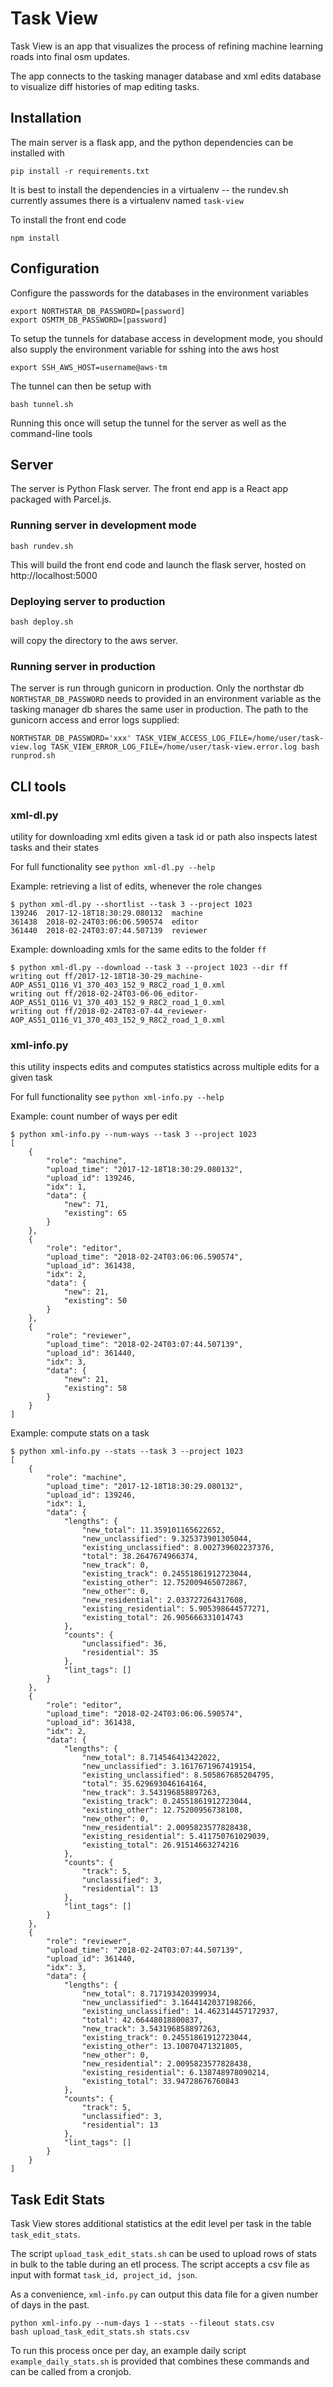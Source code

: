 # Task View

Task View is an app that visualizes the process of refining machine learning roads into final osm updates.

The app connects to the tasking manager database and xml edits database to visualize diff histories of map editing tasks.

## Installation

The main server is a flask app, and the python dependencies can be installed with

```
pip install -r requirements.txt
```

It is best to install the dependencies in a virtualenv -- the rundev.sh currently assumes there is a virtualenv named `task-view`

To install the front end code

```
npm install
```

## Configuration

Configure the passwords for the databases in the environment variables

```
export NORTHSTAR_DB_PASSWORD=[password]
export OSMTM_DB_PASSWORD=[password]
```

To setup the tunnels for database access in development mode, you should also supply the environment variable for sshing into the aws host

```
export SSH_AWS_HOST=username@aws-tm
```

The tunnel can then be setup with

```
bash tunnel.sh
```

Running this once will setup the tunnel for the server as well as the command-line tools

## Server

The server is Python Flask server. The front end app is a React app packaged with Parcel.js.

### Running server in development mode

`bash rundev.sh`

This will build the front end code and launch the flask server, hosted on http://localhost:5000

### Deploying server to production

`bash deploy.sh`

will copy the directory to the aws server.

### Running server in production

The server is run through gunicorn in production. Only the northstar db `NORTHSTAR_DB_PASSWORD` needs to provided in an environment variable as the tasking manager db shares the same user in production. The path to the gunicorn access and error logs supplied:

`NORTHSTAR_DB_PASSWORD='xxx' TASK_VIEW_ACCESS_LOG_FILE=/home/user/task-view.log TASK_VIEW_ERROR_LOG_FILE=/home/user/task-view.error.log bash runprod.sh`


## CLI tools

### xml-dl.py
utility for downloading xml edits given a task id or path also inspects latest tasks and their states

For full functionality see `python xml-dl.py --help`

Example: retrieving a list of edits, whenever the role changes
```
$ python xml-dl.py --shortlist --task 3 --project 1023
139246  2017-12-18T18:30:29.080132  machine
361438  2018-02-24T03:06:06.590574  editor
361440  2018-02-24T03:07:44.507139  reviewer
```

Example: downloading xmls for the same edits to the folder `ff`
```
$ python xml-dl.py --download --task 3 --project 1023 --dir ff
writing out ff/2017-12-18T18-30-29_machine-AOP_AS51_Q116_V1_370_403_152_9_R8C2_road_1_0.xml
writing out ff/2018-02-24T03-06-06_editor-AOP_AS51_Q116_V1_370_403_152_9_R8C2_road_1_0.xml
writing out ff/2018-02-24T03-07-44_reviewer-AOP_AS51_Q116_V1_370_403_152_9_R8C2_road_1_0.xml
```

### xml-info.py
this utility inspects edits and computes statistics across multiple edits for a given task

For full functionality see `python xml-info.py --help`

Example: count number of ways per edit

```
$ python xml-info.py --num-ways --task 3 --project 1023
[
    {
        "role": "machine",
        "upload_time": "2017-12-18T18:30:29.080132",
        "upload_id": 139246,
        "idx": 1,
        "data": {
            "new": 71,
            "existing": 65
        }
    },
    {
        "role": "editor",
        "upload_time": "2018-02-24T03:06:06.590574",
        "upload_id": 361438,
        "idx": 2,
        "data": {
            "new": 21,
            "existing": 50
        }
    },
    {
        "role": "reviewer",
        "upload_time": "2018-02-24T03:07:44.507139",
        "upload_id": 361440,
        "idx": 3,
        "data": {
            "new": 21,
            "existing": 58
        }
    }
]
```

Example: compute stats on a task

```
$ python xml-info.py --stats --task 3 --project 1023
[
    {
        "role": "machine",
        "upload_time": "2017-12-18T18:30:29.080132",
        "upload_id": 139246,
        "idx": 1,
        "data": {
            "lengths": {
                "new_total": 11.359101165622652,
                "new_unclassified": 9.325373901305044,
                "existing_unclassified": 8.002739602237376,
                "total": 38.2647674966374,
                "new_track": 0,
                "existing_track": 0.24551861912723044,
                "existing_other": 12.752009465072867,
                "new_other": 0,
                "new_residential": 2.033727264317608,
                "existing_residential": 5.905398644577271,
                "existing_total": 26.905666331014743
            },
            "counts": {
                "unclassified": 36,
                "residential": 35
            },
            "lint_tags": []
        }
    },
    {
        "role": "editor",
        "upload_time": "2018-02-24T03:06:06.590574",
        "upload_id": 361438,
        "idx": 2,
        "data": {
            "lengths": {
                "new_total": 8.714546413422022,
                "new_unclassified": 3.1617671967419154,
                "existing_unclassified": 8.505867685204795,
                "total": 35.629693046164164,
                "new_track": 3.543196858897263,
                "existing_track": 0.24551861912723044,
                "existing_other": 12.75200956738108,
                "new_other": 0,
                "new_residential": 2.0095823577828438,
                "existing_residential": 5.411750761029039,
                "existing_total": 26.91514663274216
            },
            "counts": {
                "track": 5,
                "unclassified": 3,
                "residential": 13
            },
            "lint_tags": []
        }
    },
    {
        "role": "reviewer",
        "upload_time": "2018-02-24T03:07:44.507139",
        "upload_id": 361440,
        "idx": 3,
        "data": {
            "lengths": {
                "new_total": 8.717193420399934,
                "new_unclassified": 3.1644142037198266,
                "existing_unclassified": 14.462314457172937,
                "total": 42.66448018800837,
                "new_track": 3.543196858897263,
                "existing_track": 0.24551861912723044,
                "existing_other": 13.10070471321805,
                "new_other": 0,
                "new_residential": 2.0095823577828438,
                "existing_residential": 6.138748978090214,
                "existing_total": 33.94728676760843
            },
            "counts": {
                "track": 5,
                "unclassified": 3,
                "residential": 13
            },
            "lint_tags": []
        }
    }
]
```

## Task Edit Stats

Task View stores additional statistics at the edit level per task in the table `task_edit_stats`.

The script `upload_task_edit_stats.sh` can be used to upload rows of stats in bulk to the table during an etl process. The script accepts a csv file as input with format `task_id, project_id, json`.

As a convenience, `xml-info.py` can output this data file for a given number of days in the past.

```
python xml-info.py --num-days 1 --stats --fileout stats.csv
bash upload_task_edit_stats.sh stats.csv
```

To run this process once per day, an example daily script `example_daily_stats.sh` is provided that combines these commands and can be called from a cronjob.
